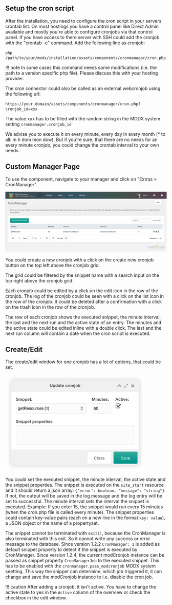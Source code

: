 ## Setup the cron script

After the installation, you need to configure the cron script in your servers
crontab list. On most hostings you have a control panel like Direct Admin
available and mostly you're able to configure cronjobs via that control panel.
If you have access to there server with SSH could add the cronjob with the
"crontab -e" command. Add the following line as cronjob:

```
php /path/to/your/modx/installation/assets/components/cronmanager/cron.php
```

!!! note
    In some cases this command needs some modifications (i.e. the path to a
    version specific php file). Please discuss this with your hosting provider.

The cron connector could also be called as an external webcronjob using the
following url:

```
https://your.domain/assets/components/cronmanager/cron.php?cronjob_id=xxx
```

The value xxx has to be filled with the random string in the MODX system setting
`cronmanager.cronjob_id`

We advise you to execute it on every minute, every day in every month (* to all:
m h dom mon dow). But if you're sure, that there are no needs for an every
minute cronjob, you could change the crontab interval to your own needs.

## Custom Manager Page 

To use the component, navigate to your manager and click on "Extras > CronManager".

[![](img/cronmanager.png)](img/cronmanager.png)

You could create a new cronjob with a click on the create new cronjob button on
the top left above the cronjob grid.

The grid could be filtered by the snippet name with a search input on the top
right above the cronjob grid.
    
Each cronjob could be edited by a click on the edit icon in the row of the
cronjob. The log of the cronjob could be seen with a click on the list icon in
the row of the cronjob. It could be deleted after a confirmation with a click on
the trash icon in the row of the cronjob.

The row of each cronjob shows the executed snippet, the minute interval, the
last and the next run and the active state of an entry. The minutes and the
active state could be edited inline with a double click. The last and the next
run column will contain a date when the cron script is executed.

## Create/Edit

The create/edit window for one cronjob has a lot of options, that could be set.

[![](img/cronmanager-edit.png)](img/cronmanager-edit.png)

You could set the executed snippet, the minute interval, the active state and
the snippet properties. The snippet is executed on the `site_start` resource and
it should return a json array: `{"error": boolean, "message": "string"}`. If
not, the output will be saved in the log message and the log entry will be set
to successful. The minute interval sets the interval the snippet is executed.
Example: If you enter 15, the snippet would run every 15 minutes (when the
cron.php file is called every minute). The snippet properties could contain
key-value pairs (each on a new line in the format `key: value`), a JSON object
or the name of a propertyset.

The snippet cannot be terminated with `exit()`, because the CronManager is also
terminated with this exit. So it cannot write any success or error message to
the database. Since version 1.2.2 `CronManager: 1` is added as default snippet
property to detect if the snippet is executed by CronManager. Since version
1.2.4, the current modCronjob instance can be passed as snippet property
`CronManagerJob` to the executed snippet. This has to be enabled with the
`cronmanager.pass_modcronjob` MODX system seetting. This way the snippet can
determine, which job triggered it, it can change and save the modCronjob
instance to i.e. disable the cron job.

!!! caution 
    After adding a cronjob, it isn't active. You have to change the active state
    to yes in the `Active` column of the overview or check the checkbox in the 
    edit window.
